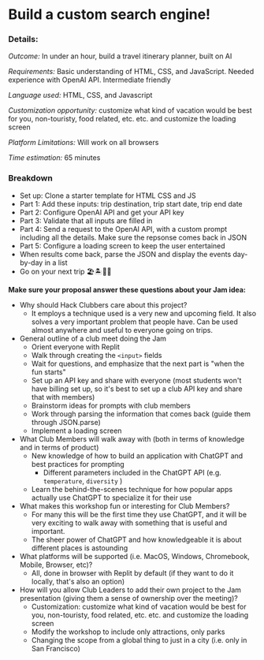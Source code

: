 # Build a custom search engine!

### Details:
_Outcome:_ In under an hour, build a travel itinerary planner, built on AI

_Requirements:_ Basic understanding of HTML, CSS, and JavaScript. Needed experience with OpenAI API. Intermediate friendly

_Language used:_ HTML, CSS, and Javascript

_Customization opportunity:_ customize what kind of vacation would be best for you, non-touristy, food related, etc. etc. and customize the loading screen

_Platform Limitations:_ Will work on all browsers

_Time estimation:_ 65 minutes

### Breakdown
- Set up: Clone a starter template for HTML CSS and JS
- Part 1: Add these inputs: trip destination, trip start date, trip end date 
- Part 2: Configure OpenAI API and get your API key
- Part 3: Validate that all inputs are filled in
- Part 4: Send a request to the OpenAI API, with a custom prompt including all the details. Make sure the repsonse comes back in JSON
- Part 5: Configure a loading screen to keep the user entertained
- When results come back, parse the JSON and display the events day-by-day in a list
- Go on your next trip 🏖️🏝️🍹🌞

**Make sure your proposal answer these questions about your Jam idea:**
- Why should Hack Clubbers care about this project?
    - It employs a technique used is a very new and upcoming field. It also solves a very important problem that people have. Can be used almost anywhere and useful to everyone going on trips. 
- General outline of a club meet doing the Jam
    - Orient everyone with Replit
    - Walk through creating the `<input>` fields
    - Wait for questions, and emphasize that the next part is "when the fun starts"
    - Set up an API key and share with everyone (most students won't have billing set up, so it's best to set up a club API key and share that with members)
    - Brainstorm ideas for prompts with club members
    - Work through parsing the information that comes back (guide them through JSON.parse)
    - Implement a loading screen
- What Club Members will walk away with (both in terms of knowledge and in terms of product)
    - New knowledge of how to build an application with ChatGPT and best practices for prompting
        - Different parameters included in the ChatGPT API (e.g. `temperature`, `diversity` )
    - Learn the behind-the-scenes technique for how popular apps actually use ChatGPT to specialize it for their use
- What makes this workshop fun or interesting for Club Members?
    - For many this will be the first time they use ChatGPT, and it will be very exciting to walk away with something that is useful and important.
    - The sheer power of ChatGPT and how knowledgeable it is about different places is astounding
- What platforms will be supported (i.e. MacOS, Windows, Chromebook, Mobile, Browser, etc)?
    - All, done in browser with Replit by default (if they want to do it locally, that's also an option)
- How will you allow Club Leaders to add their own project to the Jam presentation (giving them a sense of ownership over the meeting)?
    - Customization: customize what kind of vacation would be best for you, non-touristy, food related, etc. etc. and customize the loading screen
    - Modify the workshop to include only attractions, only parks
    - Changing the scope from a global thing to just in a city (i.e. only in San Francisco)
